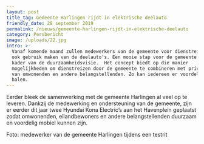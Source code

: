 ```yaml
---
layout: post
title_tag: Gemeente Harlingen rijdt in elektrische deelauto
friendly_date: 28 september 2019
permalink: /nieuws/gemeente-harlingen-rijdt-in-elektrische-deelauto
category: Persbericht
image: /uploads/22.jpg
intro: >-
  Vanaf komende maand zullen medewerkers van de gemeente voor dienstreizen zelf
  ook gebruik maken van de deelauto’s. Een mooie stap voor de gemeente in het
  kader van de duurzaamheidsvisie.  Het concept biedt op die manier
  mogelijkheden om dienstreizen door de gemeente te combineren met privé ritten
  van omwonenden en andere belangstellenden. Zo kan iedereen er voordelen uit
  halen.
---
```

Eerder bleek de samenwerking met de gemeente Harlingen al veel op te leveren. Dankzij de medewerking en ondersteuning van de gemeente, zijn er eerder dit jaar twee Hyundai Kona Electric’s aan het Havenplein geplaatst zodat omwonenden, eilandbewoners en andere belangstellenden duurzaam en voordelig mobiel kunnen zijn. 

Foto: medewerker van de gemeente Harlingen tijdens een testrit
